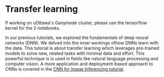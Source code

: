 # Transfer learning

If working on uOttawa's Ganymede cluster, please use the tensorflow kernel for the 2 notebooks.

In our previous tutorials, we explored the fundamentals of deep neural networks (DNN). We delved into the inner workings ofhow DNNs learn with the data. This tutorial is about transfer learning which leverages pre-trained models to solve new, related tasks with minimal data and effort. This powerful technique is is used in fields like natural language processing and computer vision. A more application and deployment-based approach to CNNs is covered in the [CNN for Image Inferencing tutorial](https://github.com/uOttawa-IT-Research-teaching/DeepLearning_CNN).

